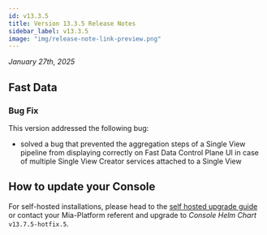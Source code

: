 ```yaml
---
id: v13.3.5
title: Version 13.3.5 Release Notes
sidebar_label: v13.3.5
image: "img/release-note-link-preview.png"
---
```


_January 27th, 2025_

## Fast Data

### Bug Fix

This version addressed the following bug:

* solved a bug that prevented the aggregation steps of a Single View pipeline from displaying correctly on Fast Data Control Plane UI in case of multiple Single View Creator services attached to a Single View

## How to update your Console

For self-hosted installations, please head to the [self hosted upgrade guide](/docs/13.x.x/infrastructure/self-hosted/installation-chart/how-to-upgrade) or contact your Mia-Platform referent and upgrade to _Console Helm Chart_ `v13.7.5-hotfix.5`.
